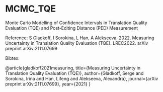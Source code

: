 # MCMC_TQE
Monte Carlo Modelling of Confidence Intervals in Translation Quality Evaluation (TQE) and Post-Editing Distance (PED) Measurement

Reference:
S Gladkoff, I Sorokina, L Han, A Alekseeva. 2022. Measuring Uncertainty in Translation Quality Evaluation (TQE). LREC2022. arXiv preprint arXiv:2111.07699

Bibtex:

@article{gladkoff2021measuring,
  title={Measuring Uncertainty in Translation Quality Evaluation (TQE)},
  author={Gladkoff, Serge and Sorokina, Irina and Han, Lifeng and Alekseeva, Alexandra},
  journal={arXiv preprint arXiv:2111.07699},
  year={2021}
}

